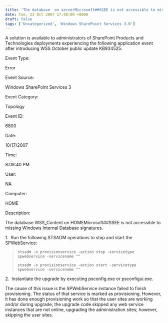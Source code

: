 ```yaml
---
title: 'The database  on serverMicrosoft##SSEE is not accessible to missing Windows Internal Database signatures.'
date: Tue, 23 Oct 2007 17:40:00 +0000
draft: false
tags: ['Uncategorized', 'Windows SharePoint Services 3.0']
---
```


A solution is available to administrators of SharePoint Products and Technologies deployments experiencing the following application event after introducing WSS October public update KB934525.

Event Type:

Error

Event Source:

Windows SharePoint Services 3

Event Category:

Topology

Event ID:

6800

Date:

10/17/2007

Time:

8:09:40 PM

User:

NA

Computer:

HOME

Description:

The database WSS\_Content on HOMEMicrosoft##SSEE is not accessible to missing Windows Internal Database signatures.

1.  Run the following STSADM operations to stop and start the SPWebService:

> `stsadm -o provisionservice -action stop -servicetype spwebservice -servicename ""`  
>   
> `stsadm -o provisionservice -action start -servicetype spwebservice -servicename ""`

2.  Instantiate the upgrade by executing psconfig.exe or psconfigui.exe.

The cause of this issue is the SPWebService instance failed to finish provisioning. The status of that service is marked as provisioning. However, it has done enough provisioning work so that the user sites are working and/or during upgrade, the upgrade code skipped any web service instances that are not online, upgrading the administration sites; however, skipping the user sites.